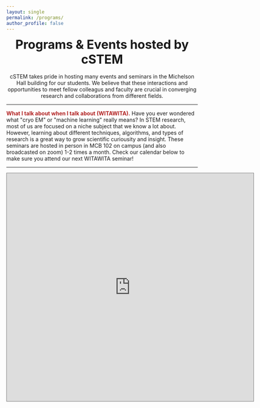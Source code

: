 ```yaml
---
layout: single
permalink: /programs/
author_profile: false
---
```


<center>
	<font size="+3"><b>Programs & Events hosted by cSTEM</b></font>
</center>
<br>
<center>
	cSTEM takes pride in hosting many events and seminars in the Michelson Hall building for our students. We believe that these interactions and opportunities to meet fellow colleagus and faculty are crucial in converging research and collaborations from different fields. 
	<br>
	<hr>
</center>

<font color="firebrick"><b> What I talk about when I talk about (WITAWITA).</b></font> Have you ever wondered what "cryo EM" or "machine learning" really means? In STEM research, most of us are focused on a niche subject that we know a lot about. However, learning about different techniques, algorithms, and types of research is a great way to grow scientific curiousity and insight. These seminars are hosted in person in MCB 102 on campus (and also broadcasted on zoom) 1-2 times a month. Check our calendar below to make sure you attend our next WITAWITA seminar! 

<hr>

<center><iframe src="https://calendar.google.com/calendar/embed?height=600&wkst=1&bgcolor=%23ffffff&ctz=America%2FLos_Angeles&title=cSTEM%20Events%20Calendar&src=Y3N0ZW0udXNjQGdtYWlsLmNvbQ&color=%23039BE5" style="border:solid 1px #777" width="650" height="600" frameborder="0" scrolling="no"></iframe></center>